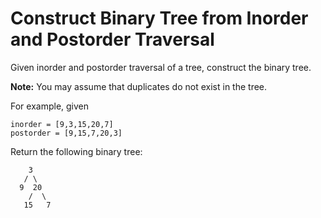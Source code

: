 # Construct Binary Tree from Inorder and Postorder Traversal

Given inorder and postorder traversal of a tree, construct the binary tree.

__Note:__
You may assume that duplicates do not exist in the tree.

For example, given

```
inorder = [9,3,15,20,7]
postorder = [9,15,7,20,3]
```

Return the following binary tree:

```
    3
   / \
  9  20
    /  \
   15   7
```